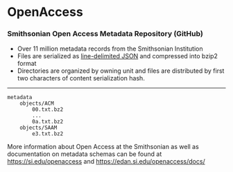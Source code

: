 # OpenAccess
### Smithsonian Open Access Metadata Repository (GitHub)

- Over 11 million metadata records from the Smithsonian Institution
- Files are serialized as [line-delimited JSON](https://en.wikipedia.org/wiki/JSON_streaming#Line-delimited_JSON) and compressed into bzip2 format
- Directories are organized by owning unit and files are distributed by first two characters of content serialization hash.

------------

	metadata
		objects/ACM
			00.txt.bz2
			...
			0a.txt.bz2
		objects/SAAM
			e3.txt.bz2

More information about Open Access at the Smithsonian as well as documentation on metadata schemas can be found at https://si.edu/openaccess and https://edan.si.edu/openaccess/docs/
